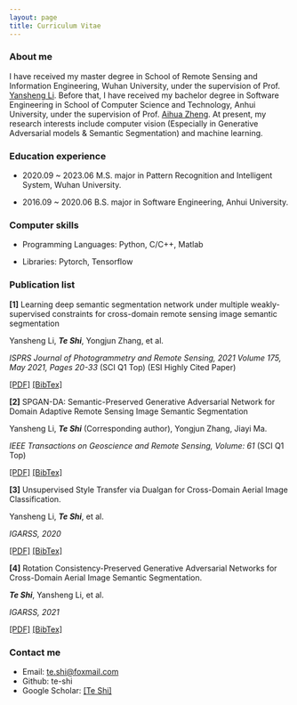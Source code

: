 ```yaml
---
layout: page
title: Curriculum Vitae 
---
```

### About me

I have received my master degree in School of Remote Sensing and Information Engineering, Wuhan University, under the supervision of Prof. <a href="http://jszy.whu.edu.cn/liyansheng/zh_CN/index.htm">Yansheng Li</a>. Before that, I have received my bachelor degree in Software Engineering in School of Computer Science and Technology, Anhui University, under the supervision of Prof. <a href="https://aihuazheng.github.io/">Aihua Zheng</a>. At present, my research interests include computer vision (Especially in Generative Adversarial models & Semantic Segmentation) and machine learning.


### Education experience

* 2020.09 ~ 2023.06 M.S. major in Pattern Recognition and Intelligent System, Wuhan University.

* 2016.09 ~ 2020.06 B.S. major in Software Engineering, Anhui University.	


### Computer skills

* Programming Languages: Python, C/C++,  Matlab

* Libraries: Pytorch, Tensorflow

### Publication list

**[1]** Learning deep semantic segmentation network under multiple weakly-supervised constraints for cross-domain remote sensing image semantic segmentation

Yansheng Li, ***Te Shi***, Yongjun Zhang, et al.

*ISPRS Journal of Photogrammetry and Remote Sensing, 2021 Volume 175, May 2021, Pages 20-33*	(SCI Q1 Top) (ESI Highly Cited Paper)

[[PDF]](./fiels/ISPRS_JPRS_2021.pdf) [[BibTex]](./fiels/SPGAN-DA.html)

**[2]** SPGAN-DA: Semantic-Preserved Generative Adversarial Network for Domain Adaptive Remote Sensing Image Semantic Segmentation

Yansheng Li, ***Te Shi*** (Corresponding author), Yongjun Zhang, Jiayi Ma.

*IEEE Transactions on Geoscience and Remote Sensing, Volume: 61*	(SCI Q1 Top)

[[PDF]](./fiels/SPGAN-DA-TGRS.pdf) [[BibTex]](./fiels/SPGAN-DA.html)

**[3]**  Unsupervised Style Transfer via Dualgan for Cross-Domain Aerial Image Classification. 

Yansheng Li, ***Te Shi***, et al.

*IGARSS, 2020*

[[PDF]](./fiels/IGARSS2020.pdf) [[BibTex]](./fiels/IGARSS2020.html)

**[4]**  Rotation Consistency-Preserved Generative Adversarial Networks for Cross-Domain Aerial Image Semantic Segmentation. 

***Te Shi***, Yansheng Li, et al.

*IGARSS, 2021*

[[PDF]](./fiels/IGARSS2021.pdf) [[BibTex]](./fiels/IGARSS2021.html)

### Contact me  

* Email: te.shi@foxmail.com   
* Github: te-shi    
* Google Scholar: [[Te Shi]](https://scholar.google.com/citations?user=NWUUWioAAAAJ&hl=en)





